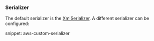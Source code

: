 ### Serializer

The default serializer is the [XmlSerializer](/nservicebus/serialization/xml.md). A different serializer can be configured:

snippet: aws-custom-serializer